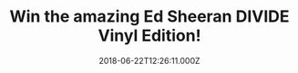 ---
campaign-uuid: "c-fe6b09c4-fcbf-42f4-a787-f955fb24df50"
type: "Competition"
category: "Gift"
date: "2018-06-22T12:26:11.000Z"
end-date: "2018-07-22T23:59:00.000Z"
disable-form: false
is_promoted: false
has_entry_page: true
title: "Win the amazing Ed Sheeran DIVIDE Vinyl Edition!"
competition-description: "<p>Calling all Ed Sheeran Fans! We have the biggest selling\
  \ vinyl record of the year waiting for YOU! YES, you guessed it, we’re giving away\
  \ the magnificent Ed Sheeran DIVIDE Vinyl Edition to one of our lucky NME AAA members!</p>\r\
  \n<p>If you would like to listen your fav Ed Sheeran hits on Vinyl, enter below\
  \ for a chance to win!</p>"
hero-header: "Win the amazing Ed Sheeran DIVIDE Vinyl Edition!"
terms-confirmation: "N/A"
banner-img: "https://assets.expresslyapp.com/asset-70de96e5-49fc-4740-b437-758ec42128f7.jpg"
logo-left-href: "http://aaa.nme.com"
logo-left-image: "https://assets.expresslyapp.com/asset-7dbf0970-7237-4d49-a47b-3de7267c2335.jpg"
logo-left-title: "NME"
bg-image-hero: "https://assets.expresslyapp.com/asset-add8d1cc-ad81-4b31-b4fd-469d5428b8e4.jpg"
bg-image-first: "https://assets.expresslyapp.com/asset-b0874f56-37b1-4fb6-9bd7-440686f5e48b.jpg"
section1-content: "<p>Ed Sheeran and his latest album DIVIDE has sold more than a\
  \ million copies in two days becoming the biggest selling British album of the year.\
  \ \r\nIt has become the latest example of the streaming revolution in music, smashing\
  \ Spotify’s record for the most streams in a single week with 375 million globally!</p>\r\
  \n<p>Shape Of You, Perfect, Castle On The Hill are some of the 12 tracks of the\
  \ Vinyl and each is perfectly formed! Thanks to NME AAA the amazing Ed Sheeran DIVIDE\
  \ Vinyl edition could be yours!</p> \r\n<p>Enter the form below and you could be\
  \ dancing along your favourite Ed Sheeran tunes anywhere!</p>"
entry-title: "Win the amazing Ed Sheeran DIVIDE Vinyl Edition!"
entry-content: "<p>Enter the draw to win Ed Sheeran DIVIDE Vinyl edition by completing\
  \ the form below before 23:59 on 22st July 2018.</p>"
has-winner: false
prize-description: "Ed Sheeran DIVIDE Vinyl Edition."
special-conditions: "Multiple entries are allowed up to one every day."
---